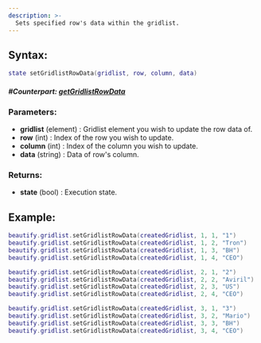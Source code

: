 ```yaml
---
description: >-
  Sets specified row's data within the gridlist.
---
```


## **Syntax:**

```lua
state setGridlistRowData(gridlist, row, column, data)
```

#### _**\#Counterpart:**_ [_**getGridlistRowData**_](getgridlistrowdata)

### **Parameters:**

* **gridlist** \(element\) : Gridlist element you wish to update the row data of.
* **row** \(int\) : Index of the row you wish to update.
* **column** \(int\) : Index of the column you wish to update.
* **data** \(string\) : Data of row's column.

### **Returns:**

* **state** \(bool\) : Execution state.

## **Example:**

```lua
beautify.gridlist.setGridlistRowData(createdGridlist, 1, 1, "1")
beautify.gridlist.setGridlistRowData(createdGridlist, 1, 2, "Tron")
beautify.gridlist.setGridlistRowData(createdGridlist, 1, 3, "BH")
beautify.gridlist.setGridlistRowData(createdGridlist, 1, 4, "CEO")

beautify.gridlist.setGridlistRowData(createdGridlist, 2, 1, "2")
beautify.gridlist.setGridlistRowData(createdGridlist, 2, 2, "Aviril")
beautify.gridlist.setGridlistRowData(createdGridlist, 2, 3, "US")
beautify.gridlist.setGridlistRowData(createdGridlist, 2, 4, "CEO")

beautify.gridlist.setGridlistRowData(createdGridlist, 3, 1, "3")
beautify.gridlist.setGridlistRowData(createdGridlist, 3, 2, "Mario")
beautify.gridlist.setGridlistRowData(createdGridlist, 3, 3, "BH")
beautify.gridlist.setGridlistRowData(createdGridlist, 3, 4, "CEO")
```